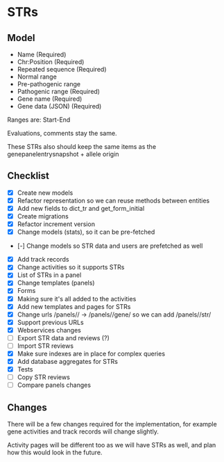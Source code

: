 # STRs

## Model

- Name (Required)
- Chr:Position (Required)
- Repeated sequence (Required)
- Normal range
- Pre-pathogenic range
- Pathogenic range (Required)
- Gene name (Required)
- Gene data (JSON) (Required)

Ranges are: Start-End

Evaluations, comments stay the same.

These STRs also should keep the same items as the genepanelentrysnapshot + allele origin

## Checklist

- [x] Create new models
- [x] Refactor representation so we can reuse methods between entities
- [x] Add new fields to dict_tr and get_form_initial
- [x] Create migrations
- [x] Refactor increment version
- [x] Change models (stats), so it can be pre-fetched
- [-] Change models so STR data and users are prefetched as well
- [x] Add track records
- [x] Change activities so it supports STRs
- [x] List of STRs in a panel
- [x] Change templates (panels)
- [x] Forms
- [x] Making sure it's all added to the activities
- [x] Add new templates and pages for STRs
- [x] Change urls /panels/<panel id>/<gene symbol> -> /panels/<panel id>/gene/<gene symbol> so we can add /panels/<panel id>/str/<name>
- [x] Support previous URLs
- [x] Webservices changes
- [ ] Export STR data and reviews (?)
- [ ] Import STR reviews
- [x] Make sure indexes are in place for complex queries
- [x] Add database aggregates for STRs
- [x] Tests
- [ ] Copy STR reviews
- [ ] Compare panels changes

## Changes

There will be a few changes required for the implementation, for example gene activities and track records will change slightly.

Activity pages will be different too as we will have STRs as well, and plan how this would look in the future.

